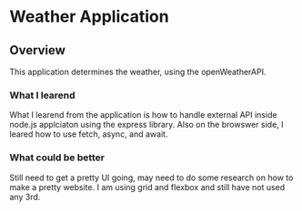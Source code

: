 # Weather Application

## Overview

This application determines the weather, using the openWeatherAPI.


### What I learend

What I learend from the application is how to handle external API inside node.js applciaton using the express library. Also on the browswer side, I leared how to use fetch, async, and await.

### What could be better

Still need to get a pretty UI going, may need to do some research on how to make a pretty website. I am using grid and flexbox and still have not used any 3rd.
